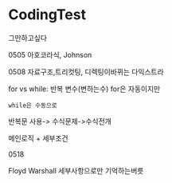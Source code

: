 # CodingTest


그만하고싶다

0505  아호코라식, Johnson


0508    자료구조,트리컷팅, 디렉팅이바뀌는 다익스트라

for vs while:
    반복 변수(변하는수) for은 자동이지만

    while은 수동으로


반복문 사용-> 수식문제->수식전개


메인로직 + 세부조건



0518

Floyd Warshall 세부사항으로만 기억하는버릇